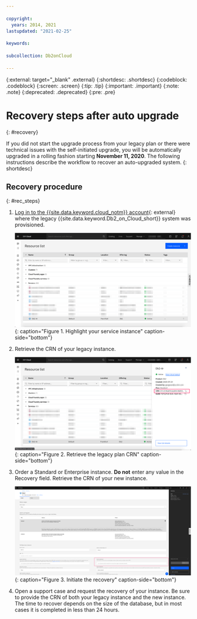 ```yaml
---

copyright:
  years: 2014, 2021
lastupdated: "2021-02-25"

keywords: 

subcollection: Db2onCloud

---
```


<!-- Attribute definitions --> 
{:external: target="_blank" .external}
{:shortdesc: .shortdesc}
{:codeblock: .codeblock}
{:screen: .screen}
{:tip: .tip}
{:important: .important}
{:note: .note}
{:deprecated: .deprecated}
{:pre: .pre}

# Recovery steps after auto upgrade
{: #recovery}

If you did not start the upgrade process from your legacy plan or there were technical issues with the self-initiated upgrade, you will be automatically upgraded in a rolling fashion starting **November 11, 2020**. The following instructions describe the workflow to recover an auto-upgraded system.
{: shortdesc}

<!--
These steps can be run on an instance only after the initiation of the auto-upgrade by the {{site.data.keyword.Db2_on_Cloud_short}} team. If your legacy instance is still online and available, then the auto-upgrade was not initiated and you must not run the following recovery procedure steps.
{: important}
-->

## Recovery procedure
{: #rec_steps}

1. [Log in to the {{site.data.keyword.cloud_notm}} account](http://cloud.ibm.com){: external} where the legacy {{site.data.keyword.Db2_on_Cloud_short}} system was provisioned.

   ![List of instances](images/recovery_instance_list_blur.png "List of instances"){: caption="Figure 1. Highlight your service instance" caption-side="bottom"}

2. Retrieve the CRN of your legacy instance. <!-- now listed under **Services**.-->

   ![Retrieve the legacy plan CRN](images/recovery_CRN_blur.png "Retrieve the legacy plan CRN"){: caption="Figure 2. Retrieve the legacy plan CRN" caption-side="bottom"}

3. Order a Standard or Enterprise instance. **Do not** enter any value in the Recovery field. Retrieve the CRN of your new instance.

   ![Initiate the recovery](images/recovery_v2.png "Initiate the recovery"){: caption="Figure 3. Initiate the recovery" caption-side="bottom"}

4. Open a support case and request the recovery of your instance. Be sure to provide the CRN of both your legacy instance and the new instance. The time to recover depends on the size of the database, but in most cases it is completed in less than 24 hours.

<!--1. The new {{site.data.keyword.Db2_on_Cloud_short}} service instance is visible under **Services**. However, the new instance is not ready for use until the owner of the account is notified by email that it is available for use.

1. The time to recovery depends on the size of the database, but in most cases it is completed in less than 24 hours.
-->

<!-- 2. If your legacy plan instance is listed under **Cloud Foundry services**, it must be migrated to a resource group. 

   ![Cloud Foundry instance](images/recovery_cf_blur.png "Cloud Foundry instance"){: caption="Figure 2. Cloud Foundry instance" caption-side="bottom"}

   - To migrate to a resource group, select the instance and click **Migrate**. After completion of the migration, the Db2 instance is now listed under **Services**.

     ![Cloud Foundry Migration](images/recovery_cf_migration_blur.png "Cloud Foundry Migration"){: caption="Figure 3. Migrating Cloud Foundry Instance" caption-side="bottom"}
-->
